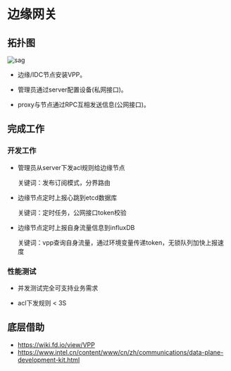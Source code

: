 # 边缘网关

## 拓扑图

![sag](https://user-images.githubusercontent.com/90097659/132097960-27c91b9a-10d4-4afb-be00-e00fb976cc40.png)

* 边缘/IDC节点安装VPP。

* 管理员通过server配置设备(私网接口)。
* proxy与节点通过RPC互相发送信息(公网接口)。

## 完成工作

### 开发工作

* 管理员从server下发acl规则给边缘节点

    关键词：发布订阅模式，分界路由

* 边缘节点定时上报心跳到etcd数据库

    关键词：定时任务，公网接口token校验

* 边缘节点定时上报自身流量信息到influxDB

    关键词：vpp查询自身流量，通过环境变量传递token，无锁队列加快上报速度

 ### 性能测试

* 并发测试完全可支持业务需求

* acl下发规则 < 3S

## 底层借助
* https://wiki.fd.io/view/VPP
* https://www.intel.cn/content/www/cn/zh/communications/data-plane-development-kit.html

